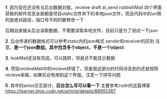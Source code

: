 **1**. 因为现在还没有与后台数据对接，receive  draft  al_send  rubbishMail 四个界面获取的邮件信息全部都是项目static文件夹下的本地json文件，而且代码中的url用的是绝对路径，端口号不同的要修改一下

后期会直接从后台读取数据，不需要读取本地文件，目前只是为了测试一下json

**2**. 后台传递的数据格式可以参考static内的json格式  sender和receiver的区别  注意，**是一个json数组，其中包含多个object，不是一个object**

**3**. lookMail还没有完成，可以跳转，但是还不能显示数据

**4**. 项目recieveMail中的recieve拼错了，但是我这部分的代码涉及到的还是按照recieve来做，如果后台有用到这个界面，注意一下拼写问题

**5**. 其中的axios交互部分，**后台怎么写可以看一下** 主要参考csdn的这篇博客 https://learner.blog.csdn.net/article/details/88955387  



